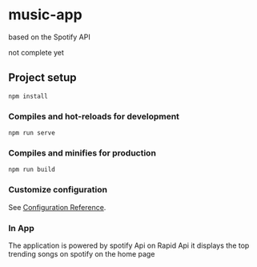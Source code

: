 # music-app

based on the Spotify API

not complete yet

## Project setup

```
npm install
```

### Compiles and hot-reloads for development

```
npm run serve
```

### Compiles and minifies for production

```
npm run build
```

### Customize configuration

See [Configuration Reference](https://cli.vuejs.org/config/).

### In App

The application is powered by spotify Api on Rapid Api
it displays the top trending songs on spotify on the home page
